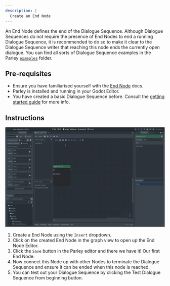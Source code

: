 ```yaml
---
description: |
  Create an End Node
---
```


<!-- TODO: add Parley examples folder -->

An End Node defines the end of the Dialogue Sequence. Although Dialogue
Sequences do not require the presence of End Nodes to end a running Dialogue
Sequence, it is recommended to do so to make it clear to the Dialogue Sequence
writer that reaching this node ends the currently open dialogue. You can find
all sorts of Dialogue Sequence examples in the Parley
[`examples`](https://github.com/bisterix-studio/parley/tree/main/examples)
folder.

## Pre-requisites

- Ensure you have familiarised yourself with the
  [End Node](../nodes/end-node.md) docs.
- Parley is installed and running in your Godot Editor.
- You have created a basic Dialogue Sequence before. Consult the
  [getting started guide](./create-dialogue-sequence.md) for more info.

## Instructions

![Create an End Node](../../../www/static/docs/create-end-node/create-end-node.gif)

1. Create a End Node using the `Insert` dropdown.
2. Click on the created End Node in the graph view to open up the End Node
   Editor.
3. Click the `Save` button in the Parley editor and there we have it! Our first
   End Node.
4. Now connect this Node up with other Nodes to terminate the Dialogue Sequence
   and ensure it can be ended when this node is reached.
5. You can test out your Dialogue Sequence by clicking the Test Dialogue
   Sequence from beginning button.
